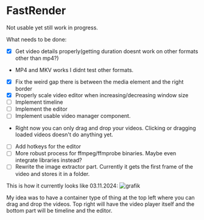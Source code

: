 # FastRender

Not usable yet still work in progress.

What needs to be done:
- [x] Get video details properly(getting duration doesnt work on other formats other than mp4?)
-  MP4 and MKV works I didnt test other formats.
- [x] Fix the weird gap there is between the media element and the right border
- [x] Properly scale video editor when increasing/decreasing window size
- [ ] Implement timeline
- [ ] Implement the editor
- [ ] Implement usable video manager component.
- Right now you can only drag and drop your videos. Clicking or dragging loaded videos doesn't do anything yet.
- [ ] Add hotkeys for the editor
- [ ] More robust process for ffmpeg/ffmprobe binaries. Maybe even integrate libraries instead?
- [ ] Rewrite the image extractor part. Currently it gets the first frame of the video and stores it in a folder.

This is how it currently looks like 03.11.2024:
![grafik](https://github.com/Ati1707/FastRender/assets/152104750/1416ef65-26db-4e61-8895-669ac5a82621)





My idea was to have a container type of thing at the top left where you can drag and drop the videos.
Top right will have the video player itself and the bottom part will be timeline and the editor.
